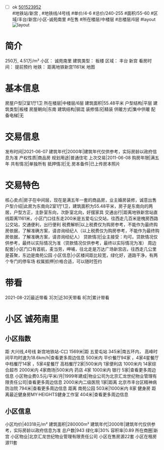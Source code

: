 - [ ] ok [501523952](https://bj.5i5j.com/ershoufang/501523952.html)  
 #地铁站/新宫 ,  #地铁线/4号线
#单价/4-6 #总价/240-255 #面积/55-60   #区域/丰台/新宫/小区-诚苑南里 #在售 #所在楼层/中楼层 #总楼层/6层 #layout 
![layout](http://image2a.5i5j.com/bdir/layout/7bd952e4a3fb4cadacdaf380b37c73f2.jpg_P5.jpg) 
# 简介 
 250万,  4.51万/m² 
小区： 诚苑南里
建筑类型： 板楼
区域： 丰台 新宫
看房时间： 提前预约
地铁： 距离地铁新宫1161米 地图
# 基本信息 
 房屋户型|2室1厅1卫
所在楼层|中楼层/6层
建筑面积|55.48平米
户型结构|平层
建筑类型|板楼
房屋朝向|东南
建筑结构|钢混
装修情况|精装
供暖方式|集中供暖
配备电梯|无
# 交易信息 
 发布时间|2021-06-07
建筑年代|2000年|建筑年代仅供参考，实际房龄以政府信息为准
产权性质|商品房
规划用途|普通住宅
上次交易|2011-06-08
购房年限|满五年
共有情况|单独所有
抵押情况|无
房本备件|已上传房本照片
# 交易特色 
 核心卖点|房子在中间层，现在是满五年一套的商品房，业主婚房装修，诚意出售
户型介绍|此房为东南向2室1厅1卫，建筑面积为55.48平米，房子是东南向的两居，户型方正，主卧室东向，次卧室北向，好摆家具
交通出行|距离地铁新宫站直线距离1161米，小区门口往东走200米是五爱屯公交站，往西走几百米是槐房西路公交站，交通便利，出行便利
税费解析|以上税费仅为购房参考，不能作为最终购房依据，了解准确方案，请咨询经纪人（以上税费仅为购房参考，不能作为最终购房依据，了解准确方案，请咨询经纪人）
贷款情况|业主接受：均可。贷款情况仅供参考，最终以实际情况为准（贷款情况仅供参考，最终以实际情况为准）
周边配套|小区门口有首航，麦当劳，呷哺，往北走是万达广场新宫店，往西走几公里是荟聚，东边是南苑公园
小区信息|小区楼间距比较宽，绿化好，道路干净，有两个专门的停车场
权属抵押|价格合适，可以随时签约
# 带看 
 2021-08-22|最近带看	 3|次|近30天带看	 8|次|累计带看
# 小区 诚苑南里
## 小区指数 
 距 大兴线,4号线 新宫地铁站-C口 1569米|距 五爱屯站 345米|南五环内， 高峰时间平均时速为18.6km/h|查看更多周边信息
500米内 平价餐厅94家 ，4家4星餐厅
中档餐厅14家 ，5家4星餐厅
高档餐厅2家|500米内 1家便利店
1000米内 14家综合超市
2000米内 4家商场|500米内 药店 4家
1000米内 银行 5家|查看更多周边信息
小区物业费0.5元/平米/月|1999年建成|物业公司为北京汇龙世纪物业管理有限责任公司|查看更多周边信息
2000米内二级医院 1家|距离 北京市丰台区精神病防治院  794米|查看更多周边信息
距离 南苑公园 503米|1000米内 8家 健身房
距离最近健身房MY·HEIGHTS健身工作室 404米|查看更多周边信息
## 小区信息 
 小区均价|40318元/m²
建筑面积|280000m²
建筑年代|2000年|建筑年代仅供参考，实际房龄以政府信息为准
总户数|943
绿化率|30%
容积率|0.89
所在商圈|新宫
小区物业|北京汇龙世纪物业管理有限责任公司
小区在售房源22套
小区在租房源11套
